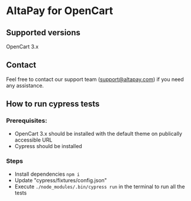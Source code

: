 # AltaPay for OpenCart

## Supported versions
OpenCart 3.x

## Contact
Feel free to contact our support team (support@altapay.com) if you need any assistance.

## How to run cypress tests

### Prerequisites: 

* OpenCart 3.x should be installed with the default theme on publically accessible URL
* Cypress should be installed

### Steps 

* Install dependencies `npm i`
* Update "cypress/fixtures/config.json"
* Execute `./node_modules/.bin/cypress run` in the terminal to run all the tests
